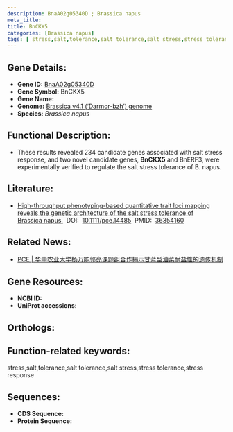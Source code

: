 ```yaml
---
description: BnaA02g05340D ; Brassica napus
meta_title:
title: BnCKX5
categories: [Brassica napus]
tags: [ stress,salt,tolerance,salt tolerance,salt stress,stress tolerance,stress response ]
---
```


## Gene Details:
- **Gene ID:**	[BnaA02g05340D]()
- **Gene Symbol:** BnCKX5
- **Gene Name:** 
- **Genome:** [ Brassica v4.1 (‘Darmor-bzh’) genome]()
- **Species:** *Brassica napus*

## Functional Description:
   - These results revealed 234 candidate genes associated with salt stress response, and two novel candidate genes, **BnCKX5** and BnERF3, were experimentally verified to regulate the salt stress tolerance of B. napus.

## Literature:
   - [High-throughput phenotyping-based quantitative trait loci mapping reveals the genetic architecture of the salt stress tolerance of Brassica napus.]( https://onlinelibrary.wiley.com/doi/10.1111/pce.14485)&nbsp;&nbsp;DOI:&nbsp;&nbsp;[10.1111/pce.14485](https://onlinelibrary.wiley.com/doi/10.1111/pce.14485)&nbsp;&nbsp;PMID:&nbsp;&nbsp;[36354160](https://pubmed.ncbi.nlm.nih.gov/36354160/)

## Related News:
   - [PCE | 华中农业大学杨万能郭亮课题组合作揭示甘蓝型油菜耐盐性的遗传机制](https://mp.weixin.qq.com/s?__biz=Mzg3MDEwNDEyMg==&mid=2247541723&idx=2&sn=c1c1079abfe59b73a41851bb1cd6ce52&chksm=ce908e8ef9e707984d9cd47fac2e36a4caadf6bb25ccf233efab2d76f2eed21a16d8af4ed8a9&scene=27#wechat_redirect)

## Gene Resources:
- **NCBI ID:** [](https://www.ncbi.nlm.nih.gov/gene/?term=)
- **UniProt accessions:** [](https://www.uniprot.org/uniprotkb//entry)

## Orthologs:


## Function-related keywords:
stress,salt,tolerance,salt tolerance,salt stress,stress tolerance,stress response

## Sequences:
- **CDS Sequence:**
- **Protein Sequence:**
